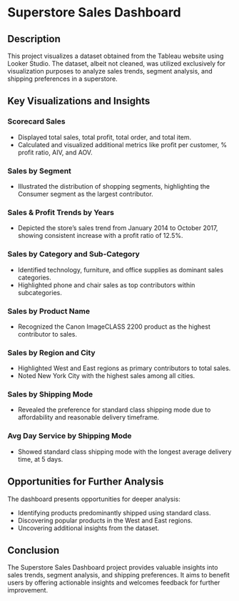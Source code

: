 # Superstore Sales Dashboard

## Description
This project visualizes a dataset obtained from the Tableau website using Looker Studio. The dataset, albeit not cleaned, was utilized exclusively for visualization purposes to analyze sales trends, segment analysis, and shipping preferences in a superstore.

## Key Visualizations and Insights

### Scorecard Sales
- Displayed total sales, total profit, total order, and total item.
- Calculated and visualized additional metrics like profit per customer, % profit ratio, AIV, and AOV.

### Sales by Segment
- Illustrated the distribution of shopping segments, highlighting the Consumer segment as the largest contributor.

### Sales & Profit Trends by Years
- Depicted the store’s sales trend from January 2014 to October 2017, showing consistent increase with a profit ratio of 12.5%.

### Sales by Category and Sub-Category
- Identified technology, furniture, and office supplies as dominant sales categories.
- Highlighted phone and chair sales as top contributors within subcategories.

### Sales by Product Name
- Recognized the Canon ImageCLASS 2200 product as the highest contributor to sales.

### Sales by Region and City
- Highlighted West and East regions as primary contributors to total sales.
- Noted New York City with the highest sales among all cities.

### Sales by Shipping Mode
- Revealed the preference for standard class shipping mode due to affordability and reasonable delivery timeframe.

### Avg Day Service by Shipping Mode
- Showed standard class shipping mode with the longest average delivery time, at 5 days.

## Opportunities for Further Analysis
The dashboard presents opportunities for deeper analysis:
- Identifying products predominantly shipped using standard class.
- Discovering popular products in the West and East regions.
- Uncovering additional insights from the dataset.

## Conclusion
The Superstore Sales Dashboard project provides valuable insights into sales trends, segment analysis, and shipping preferences. It aims to benefit users by offering actionable insights and welcomes feedback for further improvement.

